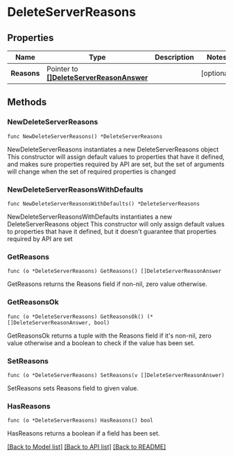 # DeleteServerReasons

## Properties

Name | Type | Description | Notes
------------ | ------------- | ------------- | -------------
**Reasons** | Pointer to [**[]DeleteServerReasonAnswer**](DeleteServerReasonAnswer.md) |  | [optional] 

## Methods

### NewDeleteServerReasons

`func NewDeleteServerReasons() *DeleteServerReasons`

NewDeleteServerReasons instantiates a new DeleteServerReasons object
This constructor will assign default values to properties that have it defined,
and makes sure properties required by API are set, but the set of arguments
will change when the set of required properties is changed

### NewDeleteServerReasonsWithDefaults

`func NewDeleteServerReasonsWithDefaults() *DeleteServerReasons`

NewDeleteServerReasonsWithDefaults instantiates a new DeleteServerReasons object
This constructor will only assign default values to properties that have it defined,
but it doesn't guarantee that properties required by API are set

### GetReasons

`func (o *DeleteServerReasons) GetReasons() []DeleteServerReasonAnswer`

GetReasons returns the Reasons field if non-nil, zero value otherwise.

### GetReasonsOk

`func (o *DeleteServerReasons) GetReasonsOk() (*[]DeleteServerReasonAnswer, bool)`

GetReasonsOk returns a tuple with the Reasons field if it's non-nil, zero value otherwise
and a boolean to check if the value has been set.

### SetReasons

`func (o *DeleteServerReasons) SetReasons(v []DeleteServerReasonAnswer)`

SetReasons sets Reasons field to given value.

### HasReasons

`func (o *DeleteServerReasons) HasReasons() bool`

HasReasons returns a boolean if a field has been set.


[[Back to Model list]](../README.md#documentation-for-models) [[Back to API list]](../README.md#documentation-for-api-endpoints) [[Back to README]](../README.md)


